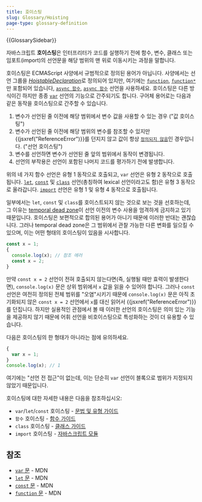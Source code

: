```yaml
---
title: 호이스팅
slug: Glossary/Hoisting
page-type: glossary-definition
---
```


{{GlossarySidebar}}

자바스크립트 **호이스팅**은 인터프리터가 코드를 실행하기 전에 함수, 변수, 클래스 또는 임포트(import)의 선언문을 해당 범위의 맨 위로 이동시키는 과정을 말합니다.

호이스팅은 ECMAScript 사양에서 규범적으로 정의된 용어가 아닙니다. 사양에서는 선언 그룹을 [_HoistableDeclaration_](https://tc39.es/ecma262/multipage/ecmascript-language-statements-and-declarations.html#prod-HoistableDeclaration)로 정의되어 있지만, 여기에는 [`function`](/ko/docs/Web/JavaScript/Reference/Statements/function), [`function*`](/ko/docs/Web/JavaScript/Reference/Statements/function*) 만 포함되어 있습니다, [`async 함수`](/ko/docs/Web/JavaScript/Reference/Statements/async_function), [`async 함수`](/ko/docs/Web/JavaScript/Reference/Satements/async_function*) 선언을 사용하세요. 호이스팅은 다른 방식이긴 하지만 종종 [`var`](/ko/docs/Web/JavaScript/Reference/Statements/var) 선언의 기능으로 간주되기도 합니다. 구어체 용어로는 다음과 같은 동작을 호이스팅으로 간주할 수 있습니다.

1. 변수가 선언된 줄 이전에 해당 범위에서 변수 값을 사용할 수 있는 경우 ("값 호이스팅")
2. 변수가 선언된 줄 이전에 해당 범위의 변수를 참조할 수 있지만 {{jsxref("ReferenceError")}}를 던지지 않고 값이 항상 [`정의되지 않음`](/ko/docs/Web/JavaScript/Reference/Global_Objects/undefined)인 경우입니다. ("선언 호이스팅")
3. 변수를 선언하면 변수가 선언된 줄 앞의 범위에서 동작이 변경됩니다.
4. 선언의 부작용은 선언이 포함된 나머지 코드를 평가하기 전에 발생합니다.

위의 네 가지 함수 선언은 유형 1 동작으로 호출되고, `var` 선언은 유형 2 동작으로 호출됩니다. [`let`](/ko/docs/Web/JavaScript/Reference/Statements/let), [`const`](/ko/docs/Web/JavaScript/Reference/Statements/const) 및 [`class`](/ko/docs/Web/JavaScript/Reference/Satements/class) 선언(총칭하여 lexical 선언이라고도 함)은 유형 3 동작으로 올라갑니다. [`import`](/ko/docs/Web/JavaScript/Reference/Statements/import) 선언은 유형 1 및 유형 4 동작으로 호출됩니다.

일부에서는 `let`, `const` 및 `class`를 호이스트되지 않는 것으로 보는 것을 선호하는데, 그 이유는 [temporal dead zone](/ko/docs/Web/JavaScript/Reference/Statements/let#temporal_dead_zone_tdz)이 선언 이전의 변수 사용을 엄격하게 금지하고 있기 때문입니다. 호이스팅은 보편적으로 합의된 용어가 아니기 때문에 이러한 반대는 괜찮습니다. 그러나 temporal dead zone은 그 범위에서 관찰 가능한 다른 변화를 일으킬 수 있으며, 이는 어떤 형태의 호이스팅이 있음을 시사합니다.

```js
const x = 1;
{
  console.log(x); // 참조 에러
  const x = 2;
}
```

만약 `const x = 2` 선언이 전혀 호출되지 않는다면(즉, 실행될 때만 효력이 발생한다면), `console.log(x)` 문은 상위 범위에서 `x` 값을 읽을 수 있어야 합니다. 그러나 `const` 선언은 여전히 정의된 전체 범위를 "오염"시키기 때문에 `console.log(x)` 문은 아직 초기화되지 않은 `const x = 2` 선언에서 `x`를 대신 읽어서 {{jsxref("ReferenceError")}}를 던집니다. 하지만 실용적인 관점에서 볼 때 이러한 선언의 호이스팅은 의미 있는 기능을 제공하지 않기 때문에 어휘 선언을 비호이스팅으로 특성화하는 것이 더 유용할 수 있습니다.

다음은 호이스팅의 한 형태가 아니라는 점에 유의하세요.

```js
{
  var x = 1;
}
console.log(x); // 1
```

여기에는 "선언 전 접근"이 없는데, 이는 단순히 `var` 선언이 블록으로 범위가 지정되지 않았기 때문입니다.

호이스팅에 대한 자세한 내용은 다음을 참조하십시오:

- `var`/`let`/`const` 호이스팅 - [문법 및 유형 가이드](/ko/docs/Web/JavaScript/Guide/Grammar_and_types#variable_hoisting)
- `함수` 호이스팅 - [함수 가이드](/ko/docs/Web/JavaScript/Guide/Functions#function_hoisting)
- `class` 호이스팅 - [클래스 가이드](/ko/docs/Web/JavaScript/Guide/Using_classes#class_declaration_hoisting)
- `import` 호이스팅 - [자바스크립트 모듈](/ko/docs/Web/JavaScript/Guide/Modules#import_declarations_are_hoisted)

## 참조

- [`var` 문](/ko/docs/Web/JavaScript/Reference/Statements/var) - MDN
- [`let` 문](/ko/docs/Web/JavaScript/Reference/Statements/let) - MDN
- [`const` 문](/ko/docs/Web/JavaScript/Reference/Statements/const) - MDN
- [`function` 문](/ko/docs/Web/JavaScript/Reference/Statements/function) - MDN

